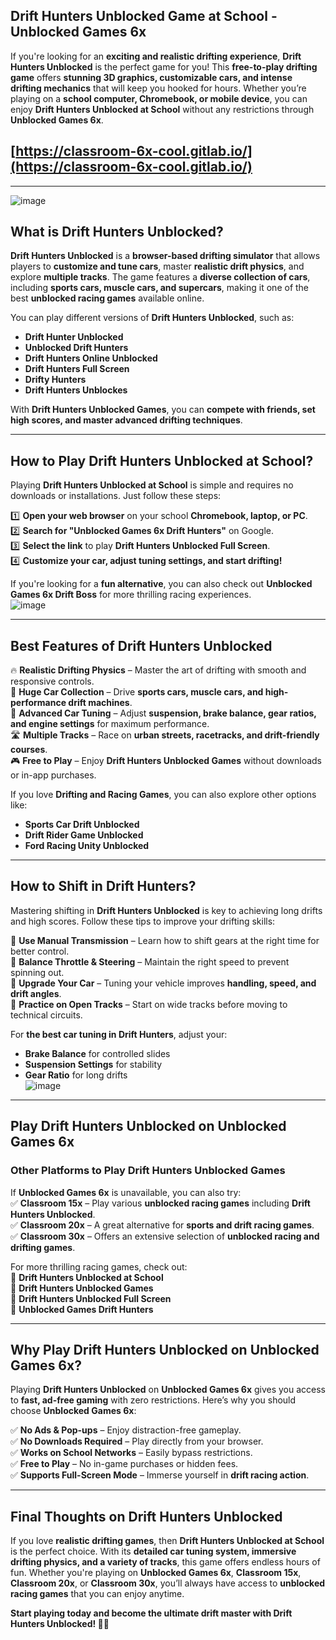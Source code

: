## **Drift Hunters Unblocked Game at School - Unblocked Games 6x**  

If you're looking for an **exciting and realistic drifting experience**, **Drift Hunters Unblocked** is the perfect game for you! This **free-to-play drifting game** offers **stunning 3D graphics, customizable cars, and intense drifting mechanics** that will keep you hooked for hours. Whether you’re playing on a **school computer, Chromebook, or mobile device**, you can enjoy **Drift Hunters Unblocked at School** without any restrictions through **Unblocked Games 6x**.  
## [https://classroom-6x-cool.gitlab.io/](https://classroom-6x-cool.gitlab.io/)
---
![image](https://github.com/user-attachments/assets/095853bd-eb74-4480-92a6-418b77e96ba8)

## **What is Drift Hunters Unblocked?**  

**Drift Hunters Unblocked** is a **browser-based drifting simulator** that allows players to **customize and tune cars**, master **realistic drift physics**, and explore **multiple tracks**. The game features a **diverse collection of cars**, including **sports cars, muscle cars, and supercars**, making it one of the best **unblocked racing games** available online.  

You can play different versions of **Drift Hunters Unblocked**, such as:  
- **Drift Hunter Unblocked**  
- **Unblocked Drift Hunters**  
- **Drift Hunters Online Unblocked**  
- **Drift Hunters Full Screen**  
- **Drifty Hunters**  
- **Drift Hunters Unblockes**  

With **Drift Hunters Unblocked Games**, you can **compete with friends, set high scores, and master advanced drifting techniques**.  

---

## **How to Play Drift Hunters Unblocked at School?**  

Playing **Drift Hunters Unblocked at School** is simple and requires no downloads or installations. Just follow these steps:  

1️⃣ **Open your web browser** on your school **Chromebook, laptop, or PC**.  
2️⃣ **Search for "Unblocked Games 6x Drift Hunters"** on Google.  
3️⃣ **Select the link** to play **Drift Hunters Unblocked Full Screen**.  
4️⃣ **Customize your car, adjust tuning settings, and start drifting!**  

If you're looking for a **fun alternative**, you can also check out **Unblocked Games 6x Drift Boss** for more thrilling racing experiences.  
![image](https://github.com/user-attachments/assets/e6eb59d6-ceff-4380-97df-edb93d5ea87c)

---

## **Best Features of Drift Hunters Unblocked**  

🔥 **Realistic Drifting Physics** – Master the art of drifting with smooth and responsive controls.  
🚗 **Huge Car Collection** – Drive **sports cars, muscle cars, and high-performance drift machines**.  
🔧 **Advanced Car Tuning** – Adjust **suspension, brake balance, gear ratios, and engine settings** for maximum performance.  
🛣️ **Multiple Tracks** – Race on **urban streets, racetracks, and drift-friendly courses**.  
🎮 **Free to Play** – Enjoy **Drift Hunters Unblocked Games** without downloads or in-app purchases.  

If you love **Drifting and Racing Games**, you can also explore other options like:  
- **Sports Car Drift Unblocked**  
- **Drift Rider Game Unblocked**  
- **Ford Racing Unity Unblocked**  

---

## **How to Shift in Drift Hunters?**  

Mastering shifting in **Drift Hunters Unblocked** is key to achieving long drifts and high scores. Follow these tips to improve your drifting skills:  

🔹 **Use Manual Transmission** – Learn how to shift gears at the right time for better control.  
🔹 **Balance Throttle & Steering** – Maintain the right speed to prevent spinning out.  
🔹 **Upgrade Your Car** – Tuning your vehicle improves **handling, speed, and drift angles**.  
🔹 **Practice on Open Tracks** – Start on wide tracks before moving to technical circuits.  

For **the best car tuning in Drift Hunters**, adjust your:  
- **Brake Balance** for controlled slides  
- **Suspension Settings** for stability  
- **Gear Ratio** for long drifts  
![image](https://github.com/user-attachments/assets/96a5a861-f5b3-4e45-aaad-862b9c3447d5)

---

## **Play Drift Hunters Unblocked on Unblocked Games 6x**  

### **Other Platforms to Play Drift Hunters Unblocked Games**  

If **Unblocked Games 6x** is unavailable, you can also try:  
✅ **Classroom 15x** – Play various **unblocked racing games** including **Drift Hunters Unblocked**.  
✅ **Classroom 20x** – A great alternative for **sports and drift racing games**.  
✅ **Classroom 30x** – Offers an extensive selection of **unblocked racing and drifting games**.  

For more thrilling racing games, check out:  
🔹 **Drift Hunters Unblocked at School**  
🔹 **Drift Hunters Unblocked Games**  
🔹 **Drift Hunters Unblocked Full Screen**  
🔹 **Unblocked Games Drift Hunters**  

---

## **Why Play Drift Hunters Unblocked on Unblocked Games 6x?**  

Playing **Drift Hunters Unblocked** on **Unblocked Games 6x** gives you access to **fast, ad-free gaming** with zero restrictions. Here’s why you should choose **Unblocked Games 6x**:  

✅ **No Ads & Pop-ups** – Enjoy distraction-free gameplay.  
✅ **No Downloads Required** – Play directly from your browser.  
✅ **Works on School Networks** – Easily bypass restrictions.  
✅ **Free to Play** – No in-game purchases or hidden fees.  
✅ **Supports Full-Screen Mode** – Immerse yourself in **drift racing action**.  

---

## **Final Thoughts on Drift Hunters Unblocked**  

If you love **realistic drifting games**, then **Drift Hunters Unblocked at School** is the perfect choice. With its **detailed car tuning system, immersive drifting physics, and a variety of tracks**, this game offers endless hours of fun. Whether you're playing on **Unblocked Games 6x**, **Classroom 15x**, **Classroom 20x**, or **Classroom 30x**, you’ll always have access to **unblocked racing games** that you can enjoy anytime.  

**Start playing today and become the ultimate drift master with Drift Hunters Unblocked! 🚗🔥**
